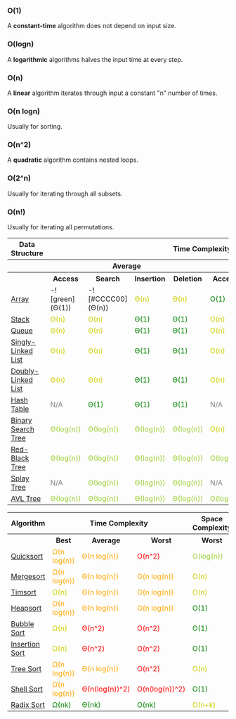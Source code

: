 ### O(1)
A **constant-time** algorithm does not depend on input size.

### O(logn)
A **logarithmic** algorithms halves the input time at every step.

### O(n)
A **linear** algorithm iterates through input a constant "n" number of times.

### O(n logn)
Usually for sorting.

### O(n^2)
A **quadratic** algorithm contains nested loops.

### O(2^n)
Usually for iterating through all subsets.

### O(n!)
Usually for iterating all permutations.

<html>
<table>
    <tbody><tr>
      <th>Data Structure</th>
      <th colspan="8">Time Complexity</th>
      <th>Space Complexity</th>
    </tr>
    <tr>
      <th></th>
      <th colspan="4">Average</th>
      <th colspan="4">Worst</th>
      <th>Worst</th>
    </tr>
    <tr>
      <th></th>
      <th>Access</th>
      <th>Search</th>
      <th>Insertion</th>
      <th>Deletion</th>
      <th>Access</th>
      <th>Search</th>
      <th>Insertion</th>
      <th>Deletion</th>
      <th></th>
    </tr>
    <tr>
      <td><a href="http://en.wikipedia.org/wiki/Array_data_structure">Array</a></td>
      <td>-![green](Θ(1))</td>
      <td>-![#CCCC00](Θ(n))</td>
      <td style="color:#CCCC00">Θ(n)</td>
      <td style="color:#CCCC00">Θ(n)</td>
      <td style="color:green">O(1)</td>
      <td style="color:#CCCC00">O(n)</td>
      <td style="color:#CCCC00">O(n)</td>
      <td style="color:#CCCC00">O(n)</td>
      <td style="color:#CCCC00">O(n)</td>
    </tr>
    <tr>
      <td><a href="http://en.wikipedia.org/wiki/Stack_(abstract_data_type)">Stack</a></td>
      <td style="color:#CCCC00">Θ(n)</td>
      <td style="color:#CCCC00">Θ(n)</td>
      <td style="color:green">Θ(1)</td>
      <td style="color:green">Θ(1)</td>
      <td style="color:#CCCC00">O(n)</td>
      <td style="color:#CCCC00">O(n)</td>
      <td style="color:green">O(1)</td>
      <td style="color:green">O(1)</td>
      <td style="color:#CCCC00">O(n)</td>
    </tr>
    <tr>
      <td><a href="http://en.wikipedia.org/wiki/Queue_(abstract_data_type)">Queue</a></td>
      <td style="color:#CCCC00">Θ(n)</td>
      <td style="color:#CCCC00">Θ(n)</td>
      <td style="color:green">Θ(1)</td>
      <td style="color:green">Θ(1)</td>
      <td style="color:#CCCC00">O(n)</td>
      <td style="color:#CCCC00">O(n)</td>
      <td style="color:green">O(1)</td>
      <td style="color:green">O(1)</td>
      <td style="color:#CCCC00">O(n)</td>
    </tr>
    <tr>
      <td><a href="http://en.wikipedia.org/wiki/Singly_linked_list#Singly_linked_lists">Singly-Linked List</a></td>
      <td style="color:#CCCC00">Θ(n)</td>
      <td style="color:#CCCC00">Θ(n)</td>
      <td style="color:green">Θ(1)</td>
      <td style="color:green">Θ(1)</td>
      <td style="color:#CCCC00">O(n)</td>
      <td style="color:#CCCC00">O(n)</td>
      <td style="color:green">O(1)</td>
      <td style="color:green">O(1)</td>
      <td style="color:#CCCC00">O(n)</td>
    </tr>
    <tr>
      <td><a href="http://en.wikipedia.org/wiki/Doubly_linked_list">Doubly-Linked List</a></td>
      <td style="color:#CCCC00">Θ(n)</td>
      <td style="color:#CCCC00">Θ(n)</td>
      <td style="color:green">Θ(1)</td>
      <td style="color:green">Θ(1)</td>
      <td style="color:#CCCC00">O(n)</td>
      <td style="color:#CCCC00">O(n)</td>
      <td style="color:green">O(1)</td>
      <td style="color:green">O(1)</td>
      <td style="color:#CCCC00">O(n)</td>
    </tr>
    <tr>
      <td><a href="http://en.wikipedia.org/wiki/Hash_table">Hash Table</a></td>
      <td style="color:gray">N/A</td>
      <td style="color:green">Θ(1)</td>
      <td style="color:green">Θ(1)</td>
      <td style="color:green">Θ(1)</td>
      <td style="color:gray">N/A</td>
      <td style="color:#CCCC00">O(n)</td>
      <td style="color:#CCCC00">O(n)</td>
      <td style="color:#CCCC00">O(n)</td>
      <td style="color:#CCCC00">O(n)</td>
    </tr>
    <tr>
      <td><a href="http://en.wikipedia.org/wiki/Binary_search_tree">Binary Search Tree</a></td>
      <td style="color:#9acd32">Θ(log(n))</td>
      <td style="color:#9acd32">Θ(log(n))</td>
      <td style="color:#9acd32">Θ(log(n))</td>
      <td style="color:#9acd32">Θ(log(n))</td>
      <td style="color:#CCCC00">O(n)</td>
      <td style="color:#CCCC00">O(n)</td>
      <td style="color:#CCCC00">O(n)</td>
      <td style="color:#CCCC00">O(n)</td>
      <td style="color:#CCCC00">O(n)</td>
    </tr>
    <tr>
      <td><a href="http://en.wikipedia.org/wiki/Red-black_tree">Red-Black Tree</a></td>
      <td style="color:#9acd32">Θ(log(n))</td>
      <td style="color:#9acd32">Θ(log(n))</td>
      <td style="color:#9acd32">Θ(log(n))</td>
      <td style="color:#9acd32">Θ(log(n))</td>
      <td style="color:#9acd32">O(log(n))</td>
      <td style="color:#9acd32">O(log(n))</td>
      <td style="color:#9acd32">O(log(n))</td>
      <td style="color:#9acd32">O(log(n))</td>
      <td style="color:#CCCC00">O(n)</td>
    </tr>
    <tr>
      <td><a href="https://en.wikipedia.org/wiki/Splay_tree">Splay Tree</a></td>
      <td style="color:gray">N/A</td>
      <td style="color:#9acd32">Θ(log(n))</td>
      <td style="color:#9acd32">Θ(log(n))</td>
      <td style="color:#9acd32">Θ(log(n))</td>
      <td style="color:gray">N/A</td>
      <td style="color:#9acd32">O(log(n))</td>
      <td style="color:#9acd32">O(log(n))</td>
      <td style="color:#9acd32">O(log(n))</td>
      <td style="color:#CCCC00">O(n)</td>
    </tr>
    <tr>
      <td><a href="http://en.wikipedia.org/wiki/AVL_tree">AVL Tree</a></td>
      <td style="color:#9acd32">Θ(log(n))</td>
      <td style="color:#9acd32">Θ(log(n))</td>
      <td style="color:#9acd32">Θ(log(n))</td>
      <td style="color:#9acd32">Θ(log(n))</td>
      <td style="color:#9acd32">O(log(n))</td>
      <td style="color:#9acd32">O(log(n))</td>
      <td style="color:#9acd32">O(log(n))</td>
      <td style="color:#9acd32">O(log(n))</td>
      <td style="color:#CCCC00">O(n)</td>
    </tr>
</tbody></table>

<table class="table table-bordered table-striped">
    <tbody><tr>
      <th>Algorithm</th>
      <th colspan="3">Time Complexity</th>
      <th>Space Complexity</th>
    </tr>
    <tr>
      <th></th>
      <th>Best</th>
      <th>Average</th>
      <th>Worst</th>
      <th>Worst</th>
    </tr>
    <tr>
      <td><a href="http://en.wikipedia.org/wiki/Quicksort">Quicksort</a></td>
      <td style="color:orange">Ω(n log(n))</td>
      <td style="color:orange">Θ(n log(n))</td>
      <td style="color:red">O(n^2)</td>
      <td style="color:#9acd32">O(log(n))</td>
    </tr>
    <tr>
      <td><a href="http://en.wikipedia.org/wiki/Merge_sort">Mergesort</a></td>
      <td style="color:orange">Ω(n log(n))</td>
      <td style="color:orange">Θ(n log(n))</td>
      <td style="color:orange">O(n log(n))</td>
      <td style="color:#CCCC00">O(n)</td>
    </tr>
    <tr>
      <td><a href="http://en.wikipedia.org/wiki/Timsort">Timsort</a></td>
      <td style="color:#CCCC00">Ω(n)</td>
      <td style="color:orange">Θ(n log(n))</td>
      <td style="color:orange">O(n log(n))</td>
      <td style="color:#CCCC00">O(n)</td>
    </tr>
    <tr>
      <td><a href="http://en.wikipedia.org/wiki/Heapsort">Heapsort</a></td>
      <td style="color:orange">Ω(n log(n))</td>
      <td style="color:orange">Θ(n log(n))</td>
      <td style="color:orange">O(n log(n))</td>
      <td style="color:green">O(1)</td>
    </tr>
    <tr>
      <td><a href="http://en.wikipedia.org/wiki/Bubble_sort">Bubble Sort</a></td>
      <td style="color:#CCCC00">Ω(n)</td>
      <td style="color:red">Θ(n^2)</td>
      <td style="color:red">O(n^2)</td>
      <td style="color:green">O(1)</td>
    </tr>
    <tr>
      <td><a href="http://en.wikipedia.org/wiki/Insertion_sort">Insertion Sort</a></td>
      <td style="color:#CCCC00">Ω(n)</td>
      <td style="color:red">Θ(n^2)</td>
      <td style="color:red">O(n^2)</td>
      <td style="color:green">O(1)</td>
    </tr>
    <tr>
      <td><a href="https://en.wikipedia.org/wiki/Tree_sort">Tree Sort</a></td>
      <td style="color:orange">Ω(n log(n))</td>
      <td style="color:orange">Θ(n log(n))</td>
      <td style="color:red">O(n^2)</td>
      <td style="color:#CCCC00">O(n)</td>
    </tr>
    <tr>
      <td><a href="http://en.wikipedia.org/wiki/Shellsort">Shell Sort</a></td>
      <td style="color:orange">Ω(n log(n))</td>
      <td style="color:red">Θ(n(log(n))^2)</td>
      <td style="color:red">O(n(log(n))^2)</td>
      <td style="color:green">O(1)</td>
    </tr>
    <tr>
      <td><a rel="tooltip" title="Constant number of digits 'k'" href="http://en.wikipedia.org/wiki/Radix_sort">Radix Sort</a></td>
      <td style="color:green">Ω(nk)</td>
      <td style="color:green">Θ(nk)</td>
      <td style="color:green">O(nk)</td>
      <td style="color:#CCCC00">O(n+k)</td>
    </tr>

  </tbody>
</table>
</html>